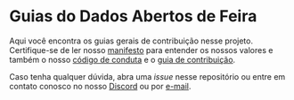 # Guias do Dados Abertos de Feira

Aqui você encontra os guias gerais de contribuição nesse projeto.
Certifique-se de ler nosso [manifesto](https://dadosabertosdefeira.medium.com/manifesto-a9cb9207820d)
para entender os nossos valores e também
o nosso [código de conduta](https://github.com/DadosAbertosDeFeira/guias/blob/main/CODIGO_DE_CONDUTA.md)
e o [guia de contribuição](https://github.com/DadosAbertosDeFeira/guias/blob/main/GUIA_DE_CONTRIBUICAO.md).

Caso tenha qualquer dúvida, abra uma _issue_ nesse repositório ou entre em contato conosco no nosso
[Discord](https://discord.gg/bPZ9TSjdUn) ou por [e-mail](mailto:dadosabertosdefeira+gh@gmail.com).
